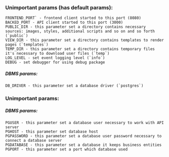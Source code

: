 ### Unimportant params (has default params):
    FRONTEND_PORT` - frontend client started to this port (8080)
    BACKED_PORT - API client started to this port (3000)
    PUBLIC_DIR - this parameter set a directory contains necessary sources: images, styles, additional scripts and so on and so forth (`public`)
    VIEW_DIR - this parameter set a directory contains templates to render pages (`templates`)
    TEMP_DIR - this parameter set a directory contains temporary files it's necessary to download user files (`temp`)
    LOG_LEVEL - set event logging level (`info`)
    DEBUG - set debugger for using debug package    
##### DBMS params:
    DB_DRIVER - this parameter set a database driver (`postgres`)


### Unimportant params:
##### DBMS params:
    PGUSER - this parameter set a database user necessary to work with API server
    PGHOST - this parameter set database host
    PGPASSWORD - this parameter set a database user password necessary to connect a database server
    PGDATABASE - this parameter set a database it keeps business entities 
    PGPORT - this parameter set a port which database used
